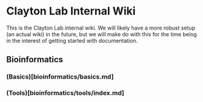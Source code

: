 # Clayton Lab Internal Wiki

This is the Clayton Lab internal wiki. We will likely have a more robust setup (an 
actual wiki) in the future, but we will make do with this for the time being in the 
interest of getting started with documentation.

## Bioinformatics
### (Basics)[bioinformatics/basics.md]
### (Tools)[bioinformatics/tools/index.md]

